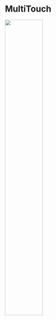 # MultiTouch
<img Width= "50%" src="https://user-images.githubusercontent.com/109141501/179136078-33f69dca-c117-47ce-9ea4-6238306f6ef4.gif">
